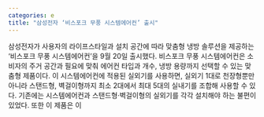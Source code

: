```yaml
---
categories: e
title: "삼성전자 ‘비스포크 무풍 시스템에어컨’ 출시"
---
```

삼성전자가 사용자의 라이프스타일과 설치 공간에 따라 맞춤형 냉방 솔루션을 제공하는 ‘비스포크 무풍 시스템에어컨’을 9월 20일 출시했다. 비스포크 무풍 시스템에어컨은 소비자의 주거 공간과 필요에 맞춰 에어컨 타입과 개수, 냉방 용량까지 선택할 수 있는 맞춤형 제품이다. 이 시스템에어컨에 적용된 실외기를 사용하면, 실외기 1대로 천장형뿐만 아니라 스탠드형, 벽걸이형까지 최소 2대에서 최대 5대의 실내기를 조합해 사용할 수 있다. 기존에는 시스템에어컨과 스탠드형·벽걸이형의 실외기를 각각 설치해야 하는 불편이 있었다. 또한 이 제품은 이
